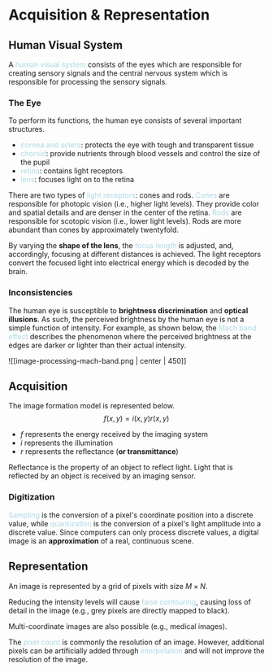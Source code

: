 # Acquisition & Representation

## Human Visual System
A <span style = "color:lightblue">human visual system</span> consists of the eyes which are responsible for creating sensory signals and the central nervous system which is responsible for processing the sensory signals.

### The Eye
To perform its functions, the human eye consists of several important structures.
- <span style = "color:lightblue">cornea and sclera</span>: protects the eye with tough and transparent tissue
- <span style = "color:lightblue">choroid</span>: provide nutrients through blood vessels and control the size of the pupil
- <span style = "color:lightblue">retina</span>: contains light receptors
- <span style = "color:lightblue">lens</span>: focuses light on to the retina

There are two types of <span style = "color:lightblue">light receptors</span>: cones and rods. <span style = "color:lightblue">Cones</span> are responsible for photopic vision (i.e., higher light levels). They provide color and spatial details and are denser in the center of the retina. <span style = "color:lightblue">Rods</span> are responsible for scotopic vision (i.e., lower light levels). Rods are more abundant than cones by approximately twentyfold.

By varying the **shape of the lens**, the <span style = "color:lightblue">focus length</span> is adjusted, and, accordingly, focusing at different distances is achieved. The light receptors convert the focused light into electrical energy which is decoded by the brain.

### Inconsistencies
The human eye is susceptible to **brightness discrimination** and **optical illusions**. As such, the perceived brightness by the human eye is not a simple function of intensity. For example, as shown below, the <span style = "color:lightblue">Mach band effect</span> describes the phenomenon where the perceived brightness at the edges are darker or lighter than their actual intensity.

![[image-processing-mach-band.png | center | 450]]

## Acquisition

The image formation model is represented below.
$$
f(x,y)=i(x,y)r(x,y)
$$
- $f$ represents the energy received by the imaging system
- $i$ represents the illumination
- $r$ represents the reflectance (**or transmittance**)

Reflectance is the property of an object to reflect light. Light that is reflected by an object is received by an imaging sensor.

### Digitization
<span style = "color:lightblue">Sampling</span> is the conversion of a pixel's coordinate position into a discrete value, while <span style = "color:lightblue">quantization</span> is the conversion of a pixel's light amplitude into a discrete value. Since computers can only process discrete values, a digital image is an **approximation** of a real, continuous scene.

## Representation

An image is represented by a grid of pixels with size $M \times N$. 

Reducing the intensity levels will cause <span style = "color:lightblue">false contouring</span>, causing loss of detail in the image (e.g., grey pixels are directly mapped to black).


Multi-coordinate images are also possible (e.g., medical images).

The <span style = "color:lightblue">pixel count</span> is commonly the resolution of an image. However, additional pixels can be artificially added through <span style = "color:lightblue">interpolation</span> and will not improve the resolution of the image.